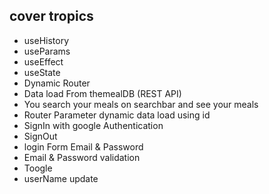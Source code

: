 ## cover tropics

- useHistory
- useParams
- useEffect
- useState
- Dynamic Router
- Data load From themealDB (REST API)
- You search your meals on searchbar and see your meals
- Router Parameter dynamic data load using id
- SignIn with google Authentication
- SignOut
- login Form Email & Password
- Email & Password validation
- Toogle
- userName update
